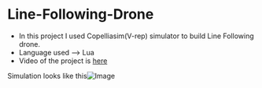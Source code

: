 # Line-Following-Drone

- In this project I used Copelliasim(V-rep) simulator to build Line Following drone.
- Language used --> Lua
- Video of the project is [here](https://www.youtube.com/watch?v=V4zvnwoVYC8)

Simulation looks like this![Image](https://github.com/tarannum-perween/Line-Following-Drone-/blob/main/Image.png)

